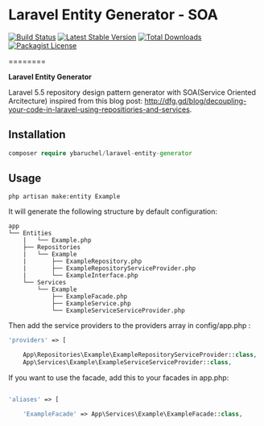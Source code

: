 # Laravel Entity Generator - SOA

[![Build Status](https://travis-ci.org/ybaruchel/laravel-entity-generator.svg?branch=master)](https://travis-ci.org/ybaruchel/laravel-entity-generator)
[![Latest Stable Version](https://poser.pugx.org/ybaruchel/laravel-entity-generator/version.png)](https://packagist.org/packages/ybaruchel/laravel-entity-generator)
[![Total Downloads](https://poser.pugx.org/ybaruchel/laravel-entity-generator/d/total.png)](https://packagist.org/packages/ybaruchel/laravel-entity-generator)
[![Packagist License](https://poser.pugx.org/ybaruchel/laravel-entity-generator/license.png)](http://choosealicense.com/licenses/mit/)

========

**Laravel Entity Generator**

Laravel 5.5 repository design pattern generator with SOA(Service Oriented Arcitecture) inspired from this blog post: http://dfg.gd/blog/decoupling-your-code-in-laravel-using-repositiories-and-services.

## Installation

```php
composer require ybaruchel/laravel-entity-generator
```

## Usage
```
php artisan make:entity Example
```

It will generate the following structure by default configuration:

```
app
└── Entities
    |   └── Example.php
    ├── Repositories
    |   └── Example
    |       ├── ExampleRepository.php
    |       ├── ExampleRepositoryServiceProvider.php
    |       └── ExampleInterface.php
    └── Services
        └── Example
            ├── ExampleFacade.php
            ├── ExampleService.php
            └── ExampleServiceServiceProvider.php
```

Then add the service providers to the providers array in config/app.php :

```php
'providers' => [

    App\Repositories\Example\ExampleRepositoryServiceProvider::class,
    App\Services\Example\ExampleServiceServiceProvider::class,
```

If you want to use the facade, add this to your facades in app.php:

```php

'aliases' => [

    'ExampleFacade' => App\Services\Example\ExampleFacade::class,

```
